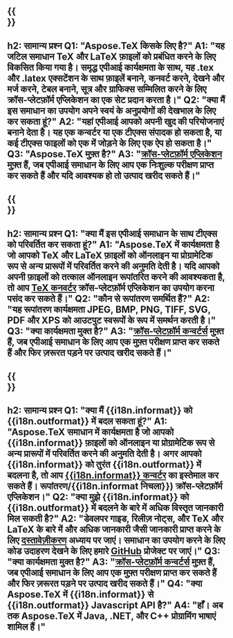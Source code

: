 ﻿---
translation: true
deploy: false
---

{{<section faq>}}
---
h2: सामान्य प्रश्न
Q1: "Aspose.TeX किसके लिए है?"
A1: "यह जटिल समाधान TeX और LaTeX फ़ाइलों को प्रबंधित करने के लिए विकसित किया गया है। समृद्ध एपीआई कार्यक्षमता के साथ, यह .tex और .latex एक्सटेंशन के साथ फ़ाइलें बनाने, कनवर्ट करने, देखने और मर्ज करने, टेबल बनाने, सूत्र और ग्राफिक्स सम्मिलित करने के लिए क्रॉस-प्लेटफ़ॉर्म एप्लिकेशन का एक सेट प्रदान करता है।"
Q2: "क्या मैं इस समाधान का उपयोग अपने स्वयं के अनुप्रयोगों की देखभाल के लिए कर सकता हूं?"
A2: "यहां एपीआई आपको अपनी खुद की परियोजनाएं बनाने देता है। यह एक कन्वर्टर या एक टीएक्स संपादक हो सकता है, या कई टीएक्स फाइलों को एक में जोड़ने के लिए एक ऐप हो सकता है।"
Q3: "Aspose.TeX मुफ़्त है?"
A3: "[क्रॉस-प्लेटफ़ॉर्म एप्लिकेशन](https://products.aspose.app/tex/applications) मुफ़्त हैं, जब एपीआई समाधान के लिए आप एक निःशुल्क परीक्षण प्राप्त कर सकते हैं और यदि आवश्यक हो तो उत्पाद खरीद सकते हैं।"
---

{{<section faq-converter>}}
---
h2: सामान्य प्रश्न
Q1: "क्या मैं इस एपीआई समाधान के साथ टीएक्स को परिवर्तित कर सकता हूं?"
A1: "Aspose.TeX में कार्यक्षमता है जो आपको TeX और LaTeX फ़ाइलों को ऑनलाइन या प्रोग्रामेटिक रूप से अन्य प्रारूपों में परिवर्तित करने की अनुमति देती है। यदि आपको अपनी फ़ाइलों को तत्काल ऑनलाइन रूपांतरित करने की आवश्यकता है, तो आप [TeX कनवर्टर](https://products.aspose.app/tex/conversion/) क्रॉस-प्लेटफ़ॉर्म एप्लिकेशन का उपयोग करना पसंद कर सकते हैं।"
Q2: "कौन से रूपांतरण समर्थित हैं?"
A2: "यह रूपांतरण कार्यक्षमता JPEG, BMP, PNG, TIFF, SVG, PDF और XPS को आउटपुट स्वरूपों के रूप में समर्थन करती है।"
Q3: "क्या कार्यक्षमता मुक्त है?"
A3: "[क्रॉस-प्लेटफ़ॉर्म कन्वर्टर्स](https://products.aspose.app/tex/conversion) मुफ़्त हैं, जब एपीआई समाधान के लिए आप एक मुफ़्त परीक्षण प्राप्त कर सकते हैं और फिर ज़रूरत पड़ने पर उत्पाद खरीद सकते हैं।"
---

{{<section faq-converter-child>}}
---
h2: सामान्य प्रश्न
Q1: "क्या मैं {{i18n.informat}} को {{i18n.outformat}} में बदल सकता हूं?"
A1: "Aspose.TeX समाधान में कार्यक्षमता है जो आपको {{i18n.informat}} फ़ाइलों को ऑनलाइन या प्रोग्रामेटिक रूप से अन्य प्रारूपों में परिवर्तित करने की अनुमति देती है। अगर आपको {{i18n.informat}} को तुरंत {{i18n.outformat}} में बदलना है, तो आप [{{i18n.informat}} कन्वर्टर](https://products.aspose.app/tex/) का इस्तेमाल कर सकते हैं। रूपांतरण/{{i18n.informat निचला}}) क्रॉस-प्लेटफ़ॉर्म एप्लिकेशन।"
Q2: "क्या मुझे {{i18n.informat}} को {{i18n.outformat}} में बदलने के बारे में अधिक विस्तृत जानकारी मिल सकती है?"
A2: "डेवलपर गाइड, रिलीज़ नोट्स, और TeX और LaTeX के बारे में और अधिक जानकारी जैसी जानकारी प्राप्त करने के लिए [दस्तावेज़ीकरण](https://docs.aspose.com/tex/) अध्याय पर जाएं। समाधान का उपयोग करने के लिए कोड उदाहरण देखने के लिए हमारे [GitHub](https://github.com/aspose-tex) प्रोजेक्ट पर जाएं।"
Q3: "क्या कार्यक्षमता मुक्त है?"
A3: "[क्रॉस-प्लेटफ़ॉर्म कन्वर्टर्स](https://products.aspose.app/tex/conversion) मुफ़्त हैं, जब एपीआई समाधान के लिए आप एक मुफ़्त परीक्षण प्राप्त कर सकते हैं और फिर ज़रूरत पड़ने पर उत्पाद खरीद सकते हैं।"
Q4: "क्या Aspose.TeX में {{i18n.informat}} से {{i18n.outformat}} Javascript API है?"
A4: "हाँ। अब तक Aspose.TeX में Java, .NET, और C++ प्रोग्रामिंग भाषाएं शामिल हैं।"
---

